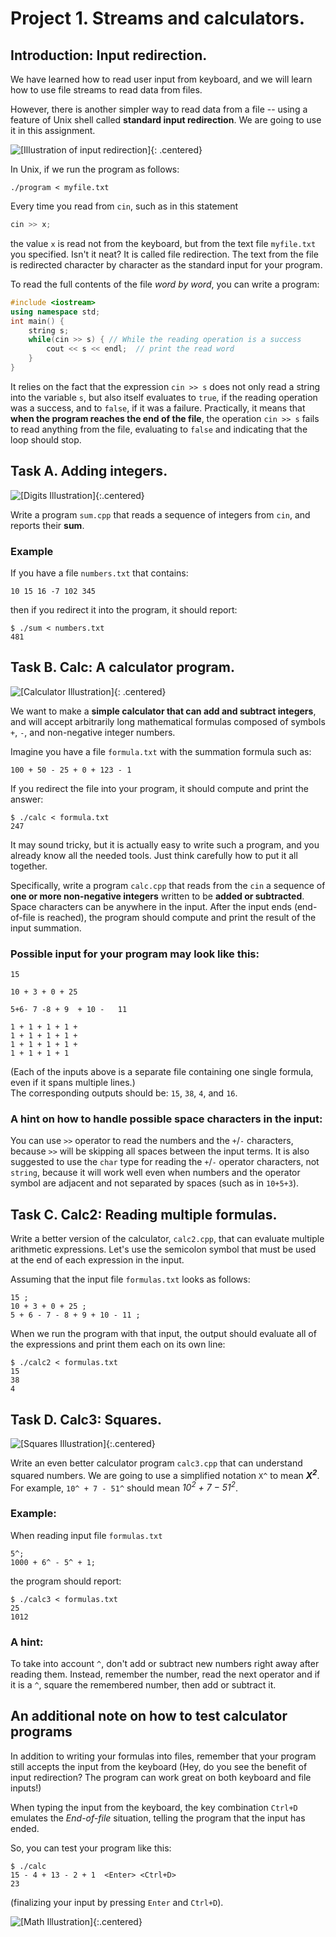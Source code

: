 
# Project 1. Streams and calculators.

## Introduction: Input redirection.

We have learned how to read user input from keyboard, and we will learn how to use file streams
to read data from files.

However, there is another simpler way to read data from a file -- using a feature of Unix shell called **standard input redirection**.
We are going to use it in this assignment.

![\[Illustration of input redirection\]](https://i.imgur.com/6JGwOBN.png){: .centered}

In Unix, if we run the program as follows:

```
./program < myfile.txt
```

Every time you read from `cin`, such as in this statement

```c++
cin >> x;
```

the value `x` is read not from the keyboard, but from the text file `myfile.txt` you specified. Isn't it neat?
It is called file redirection. The text from the file is redirected character by character as the standard input for your program.

To read the full contents of the file _word by word_, you can write a program:

```c++
#include <iostream>
using namespace std;
int main() {
    string s;
    while(cin >> s) { // While the reading operation is a success
        cout << s << endl;  // print the read word
    }
}
```

It relies on the fact that the expression `cin >> s` does not only read a string into the variable `s`,
but also  itself evaluates to `true`, if the reading operation was a success, and to `false`, if it was a failure.
Practically, it means that **when the program reaches the end of the file**, the operation `cin >> s` fails to read
anything from the file, evaluating to `false` and indicating that the loop should stop.

## Task A. Adding integers.

![\[Digits Illustration\]](https://i.imgur.com/bGkYjnJ.jpg){:.centered}

Write a program `sum.cpp` that reads a sequence of integers from `cin`,
and reports their **sum**. 

### Example
If you have a file `numbers.txt` that contains:

```
10 15 16 -7 102 345
```
then if you redirect it into the program, it should report:

```
$ ./sum < numbers.txt
481
```


## Task B. Calc: A calculator program. 

![\[Calculator Illustration\]](http://i.imgur.com/kpnYznR.jpg){: .centered}

We want to make a **simple calculator that can add and subtract integers**, and will accept arbitrarily long mathematical
formulas composed of symbols `+`, `-`, and non-negative integer numbers. 

Imagine you have a file `formula.txt` with the summation formula such as:

```
100 + 50 - 25 + 0 + 123 - 1
```

If you redirect the file into your program, it should compute and print the answer:

```
$ ./calc < formula.txt
247
```

It may sound tricky, but it is actually easy to write such a program,
and you already know all the needed tools. Just think carefully how to put it all together.

Specifically, write a program `calc.cpp` that reads from the `cin` a sequence of 
**one or more non-negative integers** written to be **added or subtracted**.
Space characters can be anywhere in the input.
After the input ends (end-of-file is reached), the program should compute and print the result of the input summation.


### Possible input for your program may look like this:

```
15
```
```
10 + 3 + 0 + 25 
```
```
5+6- 7 -8 + 9  + 10 -   11 
```
```
1 + 1 + 1 + 1 + 
1 + 1 + 1 + 1 + 
1 + 1 + 1 + 1 + 
1 + 1 + 1 + 1
```

(Each of the inputs above is a separate file containing one single formula, even if it spans multiple lines.)   
The corresponding outputs should be: `15`, `38`, `4`, and `16`.

### A hint on how to handle possible space characters in the input:
You can use `>>` operator to read the numbers and the `+`/`-` characters, because `>>` will be skipping all
spaces between the input terms. It is also suggested to use the `char` type for reading the `+`/`-` operator characters, not `string`, 
because it will work well even when numbers and the operator symbol are adjacent and not separated by spaces (such as in `10+5+3`).


## Task C. Calc2: Reading multiple formulas.

Write a better version of the calculator, `calc2.cpp`, that can evaluate multiple arithmetic expressions. 
Let's use the semicolon symbol that must be used at the end of each expression in the input.

Assuming that the input file `formulas.txt` looks as follows:
```
15 ;
10 + 3 + 0 + 25 ;
5 + 6 - 7 - 8 + 9 + 10 - 11 ;
```
When we run the program with that input, the output should evaluate all of the expressions and print them each on its own line:
```
$ ./calc2 < formulas.txt
15 
38
4
```

## Task D. Calc3: Squares.

![\[Squares Illustration\]](https://i.imgur.com/ZGYJxdS.jpg){:.centered}

Write an even better calculator program `calc3.cpp` that can understand squared numbers. 
We are going to use a simplified notation `X^` to mean _**X<sup>2</sup>**_.
For example, `10^ + 7 - 51^` should mean _10<sup>2</sup> + 7 &minus; 51<sup>2</sup>_.

### Example:
When reading input file `formulas.txt`
```
5^;
1000 + 6^ - 5^ + 1;
```
the program should report:

```
$ ./calc3 < formulas.txt
25
1012
```

### A hint:
To take into account `^`, don't add or subtract new numbers right away after reading them. Instead, remember the number, read the next operator and if it is a `^`, 
square the remembered number, then add or subtract it.


## An additional note on how to test calculator programs

In addition to writing your formulas into files, remember that your program still accepts the input from the keyboard
(Hey, do you see the benefit of input redirection? The program can work great on both keyboard and file inputs!)

When typing the input from the keyboard, the key combination `Ctrl+D` emulates the *End-of-file* situation, telling the program that
the input has ended.

So, you can test your program like this:

```
$ ./calc
15 - 4 + 13 - 2 + 1  <Enter> <Ctrl+D>
23
```
(finalizing your input by pressing `Enter` and `Ctrl+D`).


![\[Math Illustration\]](https://i.imgur.com/PgEL7es.png){:.centered}
